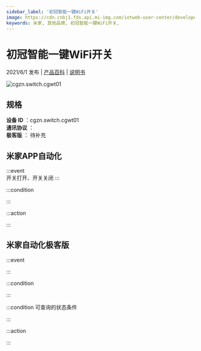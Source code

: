 ```yaml
---
sidebar_label: '初冠智能一键WiFi开关'
image: https://cdn.cnbj1.fds.api.mi-img.com/iotweb-user-center/developer_1679047842944gAIYGEjj.png?GalaxyAccessKeyId=AKVGLQWBOVIRQ3XLEW&Expires=9223372036854775807&Signature=r+HN+g30tpZP57Sks692oCfr1Og=
keywords: 米家, 其他品牌, 初冠智能一键WiFi开关, 
---
```

# 初冠智能一键WiFi开关

2021/6/1 发布 | [产品百科](https://home.mi.com/webapp/content/baike/product/index.html?model=cgzn.switch.cgwt01/) | [说明书](https://home.mi.com/views/introduction.html?model=cgzn.switch.cgwt01&region=cn)

![cgzn.switch.cgwt01](https://cdn.cnbj1.fds.api.mi-img.com/iotweb-user-center/developer_1679047842944gAIYGEjj.png?GalaxyAccessKeyId=AKVGLQWBOVIRQ3XLEW&Expires=9223372036854775807&Signature=r+HN+g30tpZP57Sks692oCfr1Og=)

## 规格  
> 
**设备 ID** ：cgzn.switch.cgwt01  
**通讯协议** ：  
**极客版**  ： 待补充 


## 米家APP自动化  

:::event  
开关打开、开关关闭
:::

:::condition  

:::

:::action   

:::

## 米家自动化极客版  

:::event  

:::

:::condition  

:::

:::condition 可查询的状态条件  

:::

:::action  

:::

        
